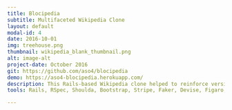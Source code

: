 ```yaml
---
title: Blocipedia
subtitle: Multifaceted Wikipedia Clone
layout: default
modal-id: 4
date: 2016-10-01
img: treehouse.png
thumbnail: wikipedia_blank_thumbnail.png
alt: image-alt
project-date: October 2016
git: https://github.com/aso4/blocipedia
demo: https://aso4-blocipedia.herokuapp.com/
description: This Rails-based Wikipedia clone helped to reinforce versioning and test-driven development concepts. The Bloc curriculum asked me to approach the project by a series of user stories including the registration of new users, creating different user tiers, enabling self-upgrading via stripe, and adding private wiki creation and enabling collaborator editing for premium users. The main challenges of this project was seeding the database using the Faker gem and understanding how to use different gems to set up my tests.
tools: Rails, RSpec, Shoulda, Bootstrap, Stripe, Faker, Devise, Figaro, Pundit, Redcarpet, Listen, Spring

---
```

